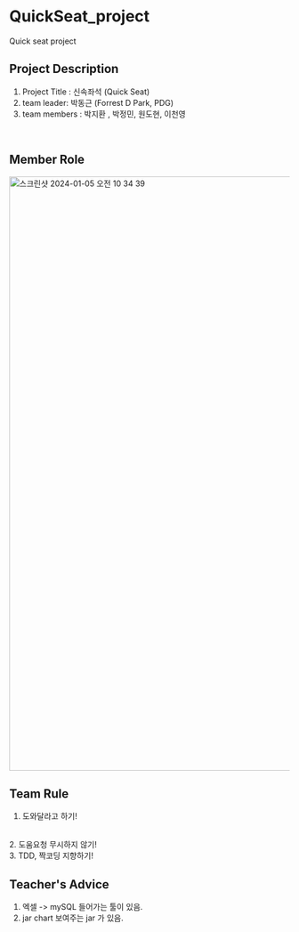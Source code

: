 # QuickSeat_project
Quick seat project 
<br>

## Project Description

1. Project Title : 신속좌석 (Quick Seat)
2. team leader: 박동근 (Forrest D Park, PDG)
3. team members : 박지환 , 박정민, 원도현, 이천영
<br>



## Member Role

<img width="1068" alt="스크린샷 2024-01-05 오전 10 34 39" src="https://github.com/BigDataTeam01/QuickSeat_project/assets/149550771/6cebad1f-0425-4621-9aa1-6027321e9f78">


<br>

## Team Rule
1. 도와달라고 하기!
<br>
2. 도움요청 무시하지 않기!
<br>
3. TDD, 짝코딩 지향하기!
<br>

## Teacher's Advice
1. 엑셀 -> mySQL 들어가는  툴이 있음.
2. jar chart 보여주는 jar 가 있음.
